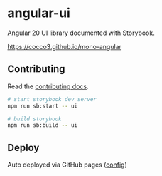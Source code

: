 # angular-ui

Angular 20 UI library documented with Storybook.

https://cocco3.github.io/mono-angular

## Contributing

Read the [contributing docs](/docs/CONTRIBUTING.md).

```bash
# start storybook dev server
npm run sb:start -- ui

# build storybook
npm run sb:build -- ui
```

## Deploy

Auto deployed via GitHub pages ([config](../../.github/workflows/deploy-storybook.yml))
